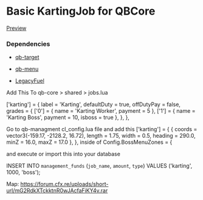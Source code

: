 # Basic KartingJob for QBCore

<a href="https://youtu.be/NOAljX6BezE">Preview</a>

### Dependencies
 
 * <a href="https://github.com/qbcore-framework/qb-target">qb-target</a>

 * <a href="https://github.com/qbcore-framework/qb-menu">qb-menu</a>
 
 * <a href="https://github.com/qbcore-framework/LegacyFuel">LegacyFuel</a>


Add This To qb-core > shared > jobs.lua

['karting'] = {
    label = 'Karting',
    defaultDuty = true,
    offDutyPay = false,
    grades = {
        ['0'] = {
            name = 'Karting Worker',
            payment = 5
        },
        ['1'] = {
            name = 'Karting Boss',
            payment = 10,
            isboss = true
        },
    },
},

Go to qb-managment cl_config.lua file and add this 
    ['karting'] = {
        { coords = vector3(-159.17, -2128.2, 16.72), length = 1.75, width = 0.5, heading = 290.0, minZ = 16.0, maxZ = 17.0 },
    },
inside of Config.BossMenuZones = { 

and execute or import this into your database

INSERT INTO `management_funds` (`job_name`, `amount`, `type`) VALUES
('karting', 1000, 'boss');


Map: https://forum.cfx.re/uploads/short-url/mG2RdkXTckktnR0wJAcfaFiKY4v.rar
